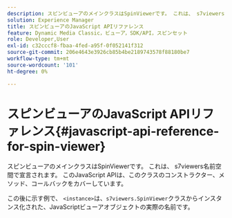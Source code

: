 ```yaml
---
description: スピンビューアのメインクラスはSpinViewerです。 これは、 s7viewers名前空間で宣言されます。 このJavaScript APIは、このクラスのコンストラクター、メソッド、コールバックをカバーしています。
solution: Experience Manager
title: スピンビューアのJavaScript APIリファレンス
feature: Dynamic Media Classic，ビューア，SDK/API，スピンセット
role: Developer,User
exl-id: c32cccf8-fbaa-4fed-a95f-0f052141f312
source-git-commit: 206e4643e3926cb85b4be2189743578f88180be7
workflow-type: tm+mt
source-wordcount: '101'
ht-degree: 0%

---
```


# スピンビューアのJavaScript APIリファレンス{#javascript-api-reference-for-spin-viewer}

スピンビューアのメインクラスはSpinViewerです。 これは、 s7viewers名前空間で宣言されます。 このJavaScript APIは、このクラスのコンストラクター、メソッド、コールバックをカバーしています。

この後に示す例で、 `<instance>`は、`s7viewers.SpinViewer`クラスからインスタンス化された、JavaScriptビューアオブジェクトの実際の名前です。
